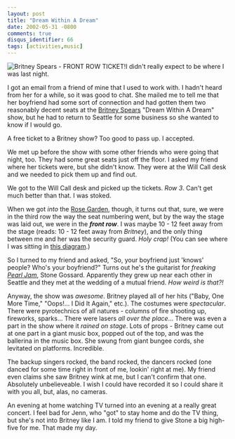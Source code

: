 ```yaml
---
layout: post
title: "Dream Within A Dream"
date: 2002-05-31 -0800
comments: true
disqus_identifier: 66
tags: [activities,music]
---
```

![Britney Spears - FRONT ROW
TICKET!](https://hyqi8g.blu.livefilestore.com/y2pEkehj8rWIMHBkNEbykSZPhvCSJqqLHvRBvjPQTsXOjH36TWydFg7z1haRX5ANKbwNKRaAqtVI7hZmUSjjAutLRjjGfYCB0UYaV6pTiUQbow/20020531britticketwy5.jpg?psid=1)I
didn't really expect to be where I was last night.
 
 I got an email from a friend of mine that I used to work with. I hadn't
heard from her for a while, so it was good to chat. She mailed me to
tell me that her boyfriend had some sort of connection and had gotten
them two reasonably decent seats at the [Britney
Spears](http://www.britneyspears.com/) "Dream Within A Dream" show, but
he had to return to Seattle for some business so she wanted to know if I
would go.
 
 A free ticket to a Britney show? Too good to pass up. I accepted.
 
 We met up before the show with some other friends who were going that
night, too. They had some great seats just off the floor. I asked my
friend where her tickets were, but she didn't know. They were at the
Will Call desk and we needed to pick them up and find out.
 
 We got to the Will Call desk and picked up the tickets. *Row 3*. Can't
get much better than that. I was stoked.
 
 When we got *into* the [Rose Garden](http://www.rosequarter.com),
though, it turns out that, sure, we were in the third row the way the
seat numbering went, but by the way the stage was laid out, we were in
the ***front row***. I was maybe 10 - 12 feet away from the stage
(reads: 10 - 12 feet away from *Britney*), and the only thing between me
and her was the security guard. *Holy crap!* (You can see where I was
sitting in [this diagram](http://sdrv.ms/14jY34K).)
 
 So I turned to my friend and asked, "So, your boyfriend just 'knows'
people? Who's your boyfriend?" Turns out he's the guitarist for
*freaking [Pearl Jam](http://www.sonymusic.com/artists/PearlJam/)*,
Stone Gossard. Apparently they grew up near each other in Seattle and
they met at the wedding of a mutual friend. *How weird is that?!*
 
 Anyway, the show was *awesome*. Britney played all of her hits ("Baby,
One More Time," "Oops!... I Did It Again," etc.). The costumes were
*spectacular*. There were pyrotechnics of all natures - columns of fire
shooting up, fireworks, sparks... There were lasers *all over the
place*... There was even a part in the show where it *rained on stage*.
Lots of props - Britney came out at one part in a giant music box,
popped out of the top, and was the ballerina in the music box. She swung
from giant bungee cords, she levitated on platforms. Incredible.
 
 The backup singers rocked, the band rocked, the dancers rocked (one
danced for some time right in front of me, lookin' right at me). My
friend even claims she saw Britney wink at me, but I can't confirm that
one. Absolutely unbelieveable. I wish I could have recorded it so I
could share it with you all, but, alas, no cameras.
 
 An evening at home watching TV turned into an evening at a really great
concert. I feel bad for Jenn, who "got" to stay home and do the TV
thing, but she's not into Britney like I am. I told my friend to give
Stone a big high-five for me. That made my day.

